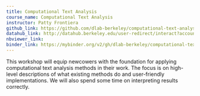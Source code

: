 ```yaml
---
title: Computational Text Analysis
course_name: Computational Text Analysis
instructor: Patty Frontiera
github_link: https://github.com/dlab-berkeley/computational-text-analysis-spring-2019
datahub_link: http://datahub.berkeley.edu/user-redirect/interact?account=dlab-berkeley&repo=computational-text-analysis-spring-2019&branch=master&path=
nbviewer_link:
binder_link: https://mybinder.org/v2/gh/dlab-berkeley/computational-text-analysis-spring-2019/master
---
```

This workshop will equip newcowers with the foundation for applying computational text analysis methods in their work. The focus is on high-level descriptions of what existing methods do and user-friendly implementations. We will also spend some time on interpreting results correctly.
